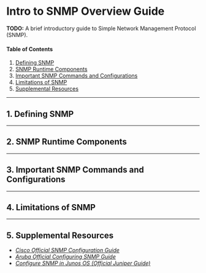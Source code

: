 # Intro to SNMP Overview Guide

**TODO:** A brief introductory guide to Simple Network Management Protocol (SNMP).

#### Table of Contents

1. [Defining SNMP](#define)
2. [SNMP Runtime Components](#components)
3. [Important SNMP Commands and Configurations](#commands)
4. [Limitations of SNMP](#limits)
5. [Supplemental Resources](#supplemental)

<hr />

## 1. <a name="define">Defining SNMP</a>

<hr />

## 2. <a name="components">SNMP Runtime Components</a>

<hr />

## 3. <a name="commands">Important SNMP Commands and Configurations</a>

<hr />

## 4. <a name="limits">Limitations of SNMP</a>

<hr />

## 5. <a name="supplemental">Supplemental Resources</a>

* *[Cisco Official SNMP Configuration Guide](https://www.cisco.com/c/en/us/td/docs/ios-xml/ios/snmp/configuration/xe-16/snmp-xe-16-book.html)*
* *[Aruba Official Configuring SNMP Guide](https://arubanetworking.hpe.com/techdocs/AOS-CX/10.07/HTML/5200-7887/Content/Chp_SNMP/cnf-snm.htm)*
* *[Configure SNMP in Junos OS (Official Juniper Guide)](https://www.juniper.net/documentation/us/en/software/junos/network-mgmt/topics/topic-map/configure-snmp-in-junos-os.html)*
